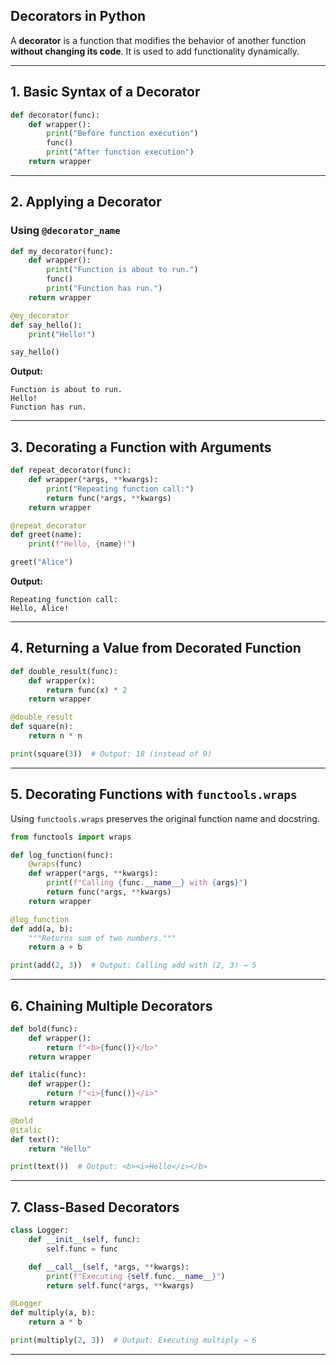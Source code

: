 ## **Decorators in Python**  

A **decorator** is a function that modifies the behavior of another function **without changing its code**. It is used to add functionality dynamically.

---

## **1. Basic Syntax of a Decorator**  
```python
def decorator(func):
    def wrapper():
        print("Before function execution")
        func()
        print("After function execution")
    return wrapper
```

---

## **2. Applying a Decorator**  

### **Using `@decorator_name`**
```python
def my_decorator(func):
    def wrapper():
        print("Function is about to run.")
        func()
        print("Function has run.")
    return wrapper

@my_decorator
def say_hello():
    print("Hello!")

say_hello()
```
**Output:**  
```
Function is about to run.
Hello!
Function has run.
```

---

## **3. Decorating a Function with Arguments**
```python
def repeat_decorator(func):
    def wrapper(*args, **kwargs):
        print("Repeating function call:")
        return func(*args, **kwargs)
    return wrapper

@repeat_decorator
def greet(name):
    print(f"Hello, {name}!")

greet("Alice")
```
**Output:**  
```
Repeating function call:
Hello, Alice!
```

---

## **4. Returning a Value from Decorated Function**
```python
def double_result(func):
    def wrapper(x):
        return func(x) * 2
    return wrapper

@double_result
def square(n):
    return n * n

print(square(3))  # Output: 18 (instead of 9)
```

---

## **5. Decorating Functions with `functools.wraps`**
Using `functools.wraps` preserves the original function name and docstring.
```python
from functools import wraps

def log_function(func):
    @wraps(func)
    def wrapper(*args, **kwargs):
        print(f"Calling {func.__name__} with {args}")
        return func(*args, **kwargs)
    return wrapper

@log_function
def add(a, b):
    """Returns sum of two numbers."""
    return a + b

print(add(2, 3))  # Output: Calling add with (2, 3) → 5
```

---

## **6. Chaining Multiple Decorators**
```python
def bold(func):
    def wrapper():
        return f"<b>{func()}</b>"
    return wrapper

def italic(func):
    def wrapper():
        return f"<i>{func()}</i>"
    return wrapper

@bold
@italic
def text():
    return "Hello"

print(text())  # Output: <b><i>Hello</i></b>
```

---

## **7. Class-Based Decorators**
```python
class Logger:
    def __init__(self, func):
        self.func = func

    def __call__(self, *args, **kwargs):
        print(f"Executing {self.func.__name__}")
        return self.func(*args, **kwargs)

@Logger
def multiply(a, b):
    return a * b

print(multiply(2, 3))  # Output: Executing multiply → 6
```

---
